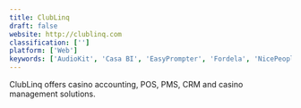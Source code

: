 ```yaml
---
title: ClubLinq
draft: false 
website: http://clublinq.com
classification: ['']
platform: ['Web']
keywords: ['AudioKit', 'Casa BI', 'EasyPrompter', 'Fordela', 'NicePeopleAtWork', 'Production Hero', 'Red Giant', 'SyncOnSet']
---
```

ClubLinq offers casino accounting, POS, PMS, CRM and casino management solutions.